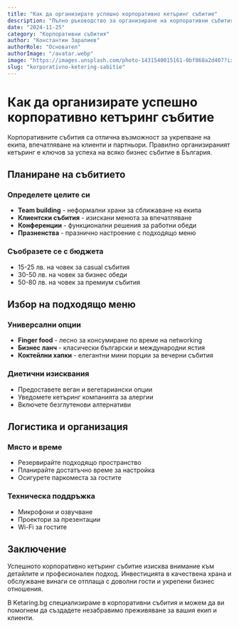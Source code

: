 ```yaml
---
title: "Как да организирате успешно корпоративно кетъринг събитие"
description: "Пълно ръководство за организиране на корпоративни събития с кетъринг в България. Съвети за планиране, избор на меню и осигуряване на перфектно преживяване."
date: "2024-11-25"
category: "Корпоративни събития"
author: "Константин Заралиев"
authorRole: "Основател"
authorImage: "/avatar.webp"
image: "https://images.unsplash.com/photo-1431540015161-0bf868a2d407?ixlib=rb-4.0.3&ixid=MnwxMjA3fDB8MHxwaG90by1wYWdlfHx8fGVufDB8fHx8&auto=format&fit=crop&w=3870&q=80"
slug: "korporativno-ketering-sabitie"
---
```


# Как да организирате успешно корпоративно кетъринг събитие

Корпоративните събития са отлична възможност за укрепване на екипа, впечатляване на клиенти и партньори. Правилно организираният кетъринг е ключов за успеха на всяко бизнес събитие в България.

## Планиране на събитието

### Определете целите си
- **Team building** - неформални храни за сближаване на екипа
- **Клиентски събития** - изискани менюта за впечатляване
- **Конференции** - функционални решения за работни обеди
- **Празненства** - празнично настроение с подходящо меню

### Съобразете се с бюджета
- 15-25 лв. на човек за casual събития
- 30-50 лв. на човек за бизнес обеди
- 50-80 лв. на човек за премиум събития

## Избор на подходящо меню

### Универсални опции
- **Finger food** - лесно за консумиране по време на networking
- **Бизнес ланч** - класически български и международни ястия
- **Коктейлни хапки** - елегантни мини порции за вечерни събития

### Диетични изисквания
- Предоставете веган и вегетариански опции
- Уведомете кетъринг компанията за алергии
- Включете безглутенови алтернативи

## Логистика и организация

### Място и време
- Резервирайте подходящо пространство
- Планирайте достатъчно време за настройка
- Осигурете паркоместа за гостите

### Техническа поддръжка
- Микрофони и озвучване
- Проектори за презентации
- Wi-Fi за гостите

## Заключение

Успешното корпоративно кетъринг събитие изисква внимание към детайлите и професионален подход. Инвестицията в качествена храна и обслужване винаги се отплаща с доволни гости и укрепени бизнес отношения.

В Ketaring.bg специализираме в корпоративни събития и можем да ви помогнем да създадете незабравимо преживяване за вашия екип и клиенти. 